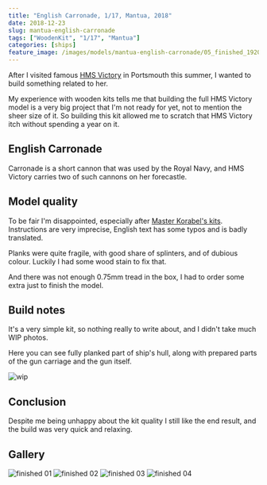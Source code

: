 ```yaml
---
title: "English Carronade, 1/17, Mantua, 2018"
date: 2018-12-23
slug: mantua-english-carronade
tags: ["WoodenKit", "1/17", "Mantua"]
categories: [ships]
feature_image: /images/models/mantua-english-carronade/05_finished_1920.jpg
---
```

After I visited famous [HMS Victory](https://en.wikipedia.org/wiki/HMS_Victory) in Portsmouth this summer, I wanted to build something related to her.

My experience with wooden kits tells me that building the full HMS Victory model is a very big project that I'm not ready for yet, not to mention the sheer size of it.
So building this kit allowed me to scratch that HMS Victory itch without spending a year on it.


## English Carronade
Carronade is a short cannon that was used by the Royal Navy, and HMS Victory carries two of such cannons on her forecastle.

## Model quality
To be fair I'm disappointed, especially after [Master Korabel's kits](/tags/master-korabel/). Instructions are very imprecise, English text has some typos and is badly translated.

Planks were quite fragile, with good share of splinters, and of dubious colour. Luckily I had some wood stain to fix that.

And there was not enough 0.75mm tread in the box, I had to order some extra just to finish the model.


## Build notes
It's a very simple kit, so nothing really to write about, and I didn't take much WIP photos.


Here you can see fully planked part of ship's hull, along with prepared parts of the gun carriage and the gun itself.

![wip](/images/models/mantua-english-carronade/01_wip_1920.jpg)

## Conclusion

Despite me being unhappy about the kit quality I still like the end result, and the build was very quick and relaxing.

## Gallery

![finished 01](/images/models/mantua-english-carronade/02_finished_1920.jpg)
![finished 02](/images/models/mantua-english-carronade/03_finished_1920.jpg)
![finished 03](/images/models/mantua-english-carronade/04_finished_1920.jpg)
![finished 04](/images/models/mantua-english-carronade/05_finished_1920.jpg)
